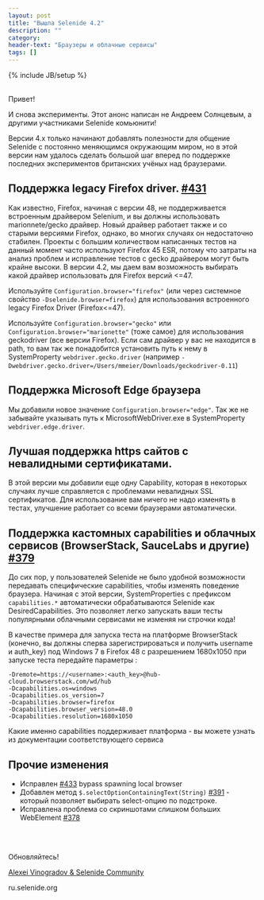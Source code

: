 ```yaml
---
layout: post
title: "Вышла Selenide 4.2"
description: ""
category:
header-text: "Браузеры и облачные сервисы"
tags: []
---
```


{% include JB/setup %}

<br/>
Привет!

И снова эксперименты. Этот анонс написан не Андреем Солнцевым, а другими участниками Selenide комьюнити!

Версии 4.х только начинают добавлять полезности для общение Selenide с постоянно меняющимся окружающим миром,
но в этой версии нам удалось сделать большой шаг вперед по поддержке последних экспериментов британских учёных над браузерами.

## Поддержка legacy Firefox driver. [#431](https://github.com/codeborne/selenide/issues/431)

Как известно, Firefox, начиная с версии 48, не поддерживается встроенным драйвером Selenium, и вы должны
использовать marionnete/gecko драйвер. Новый драйвер работает также и со старыми версиями Firefox, однако,
во многих случаях он недостаточно стабилен. Проекты с большим количеством написанных тестов на данный момент
часто используют Firefox 45 ESR, потому что затраты на анализ проблем и исправление тестов с gecko драйвером
могут быть крайне высоки. В версии 4.2, мы даем вам возможность выбирать какой драйвер использовать для Firefox версий <=47. 

Используйте `Configuration.browser="firefox"` (или через системное свойство `-Dselenide.browser=firefox`) 
для использования встроенного legacy Firefox Driver (Firefox<=47).

Используйте `Configuration.browser="gecko"` или `Configuration.browser="marionette"` (тоже самое) 
для использования geckodriver (все версии Firefox). Если сам драйвер у вас не находится в path, то вам так же
понадобится установить путь к нему в SystemProperty `webdriver.gecko.driver` 
(например `-Dwebdriver.gecko.driver=/Users/mmeier/Downloads/geckodriver-0.11`)

## Поддержка Microsoft Edge браузера

Мы добавили новое значение `Configuration.browser="edge"`. Так же не забывайте указывать путь к MicrosoftWebDriver.exe
в SystemProperty `webdriver.edge.driver`.

## Лучшая поддержка https сайтов с невалидными сертификатами. 

В этой версии мы добавили еще одну Capability, которая в некоторых случаях лучше справляется с проблемами невалидных SSL сертификатов.
Для использование вам ничего не надо изменять в тестах, улучшение работает со всеми браузерами автоматически.

## Поддержка кастомных capabilities и облачных сервисов (BrowserStack, SauceLabs и другие) [#379](https://github.com/codeborne/selenide/issues/379)

До сих пор, у пользователей Selenide не было удобной возможности передавать специфические capabilities, 
чтобы изменять поведение браузера. Начиная с этой версии, SystemProperties с префиксом `capabilities.*` 
автоматически обрабатываются Selenide как DesiredCapabilities.
Это позволяет легко запускать ваши тесты популярными облачными сервисами не изменяя ни строчки кода!

В качестве примера для запуска теста на платформе BrowserStack (конечно, вы должны сперва зарегистрироваться
и получить username и auth_key) под Windows 7 в Firefox 48 c разрешением 1680х1050 при запуске теста передайте параметры :

```
-Dremote=https://<username>:<auth_key>@hub-cloud.browserstack.com/wd/hub
-Dcapabilities.os=windows
-Dcapabilities.os_version=7
-Dcapabilities.browser=firefox
-Dcapabilities.browser_version=48.0
-Dcapabilities.resolution=1680x1050
```

Какие именно capabilities поддерживает платформа - вы можете узнать из документации соответствующего сервиса

## Прочие изменения

* Исправлен [#433](https://github.com/codeborne/selenide/issues/433) bypass spawning local browser
* Добавлен метод `$.selectOptionContainingText(String)` [#391](https://github.com/codeborne/selenide/issues/391) - который позволяет выбирать select-опцию по подстроке.
* Исправлена проблема со скриншотами слишком больших WebElement [#378](https://github.com/codeborne/selenide/issues/378)



<br/>
<br/>

Обновляйтесь!

[Alexei Vinogradov & Selenide Community](https://github.com/codeborne/selenide)

ru.selenide.org
